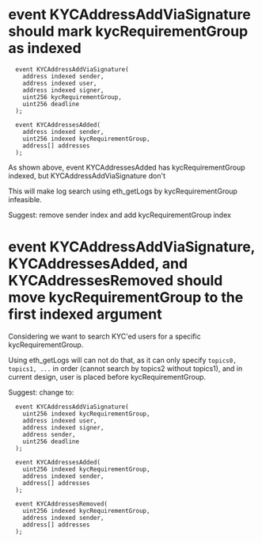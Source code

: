 # event KYCAddressAddViaSignature should mark kycRequirementGroup as indexed

```
  event KYCAddressAddViaSignature(
    address indexed sender,
    address indexed user,
    address indexed signer,
    uint256 kycRequirementGroup,
    uint256 deadline
  );

  event KYCAddressesAdded(
    address indexed sender,
    uint256 indexed kycRequirementGroup,
    address[] addresses
  );
```

As shown above, event KYCAddressesAdded has kycRequirementGroup indexed, but KYCAddressAddViaSignature don't

This will make log search using eth_getLogs by kycRequirementGroup infeasible.

Suggest: remove sender index and add kycRequirementGroup index

# event KYCAddressAddViaSignature, KYCAddressesAdded, and KYCAddressesRemoved should move kycRequirementGroup to the first indexed argument

Considering we want to search KYC'ed users for a specific kycRequirementGroup.

Using eth_getLogs will can not do that, as it can only specify `topics0, topics1, ...` in order (cannot search by topics2 without topics1), and in current design, user is placed before kycRequirementGroup.

Suggest: change to:

```
  event KYCAddressAddViaSignature(
    uint256 indexed kycRequirementGroup,
    address indexed user,
    address indexed signer,
    address sender,
    uint256 deadline
  );

  event KYCAddressesAdded(
    uint256 indexed kycRequirementGroup,
    address indexed sender,
    address[] addresses
  );

  event KYCAddressesRemoved(
    uint256 indexed kycRequirementGroup,
    address indexed sender,
    address[] addresses
  );
```
